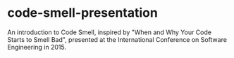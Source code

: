 # code-smell-presentation
An introduction to Code Smell, inspired by "When and Why Your Code Starts to Smell Bad", presented at the International Conference on Software Engineering in 2015.
